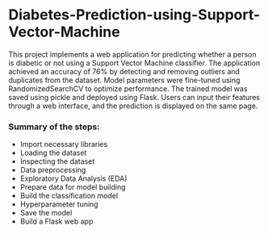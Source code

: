 # Diabetes-Prediction-using-Support-Vector-Machine

This project implements a web application for predicting whether a person is diabetic or not using a Support Vector Machine classifier. The application achieved an accuracy of 76% by detecting and removing outliers and duplicates from the dataset. Model parameters were fine-tuned using RandomizedSearchCV to optimize performance. The trained model was saved using pickle and deployed using Flask. Users can input their features through a web interface, and the prediction is displayed on the same page.

### Summary of the steps:

- Import necessary libraries 
- Loading the dataset
- Inspecting the dataset 
- Data preprocessing
- Exploratory Data Analysis (EDA)
- Prepare data for model building
- Build the classification model
- Hyperparameter tuning 
- Save the model 
- Build a Flask web app
